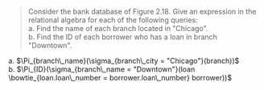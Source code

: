 > Consider the bank database of Figure 2.18. Give an expression 
> in the relational algebra for each of the following queries: <br>
> a. Find the name of each branch located in "Chicago". <br>
> b. Find the ID of each borrower who has a loan in branch "Downtown". <br>

a. $\Pi_{branch\_name}(\sigma_{branch\_city = "Chicago"}(branch))$ <br>
b. $\Pi_{ID}(\sigma_{branch\_name = "Downtown"}(loan \bowtie_{loan.loan\_number = borrower.loan\_number} borrower))$ <br>
